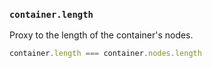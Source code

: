 ### `container.length`

Proxy to the length of the container's nodes.

```js
container.length === container.nodes.length
```
